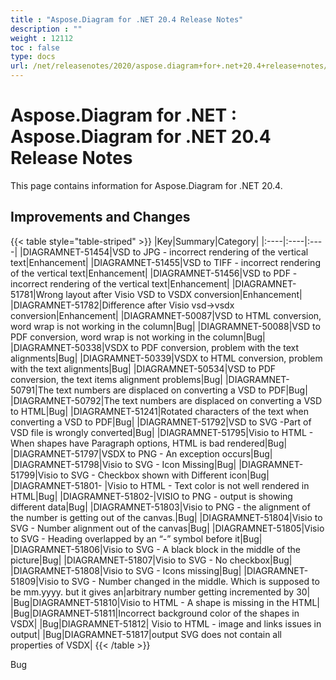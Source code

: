 ```yaml
---
title : "Aspose.Diagram for .NET 20.4 Release Notes" 
description : "" 
weight : 12112 
toc : false
type: docs
url: /net/releasenotes/2020/aspose.diagram+for+.net+20.4+release+notes/
---
```


# Aspose.Diagram for .NET : Aspose.Diagram for .NET 20.4 Release Notes


This page contains information for Aspose.Diagram for .NET 20.4.

## Improvements and Changes

{{< table style="table-striped" >}}
|Key|Summary|Category|
|:----|:----|:----|
|DIAGRAMNET-51454|VSD to JPG - incorrect rendering of the vertical text|Enhancement|
|DIAGRAMNET-51455|VSD to TIFF - incorrect rendering of the vertical text|Enhancement|
|DIAGRAMNET-51456|VSD to PDF - incorrect rendering of the vertical text|Enhancement|
|DIAGRAMNET-51781|Wrong layout after Visio VSD to VSDX conversion|Enhancement|
|DIAGRAMNET-51782|Difference after Visio vsd->vsdx conversion|Enhancement|
|DIAGRAMNET-50087|VSD to HTML conversion, word wrap is not working in the column|Bug|
|DIAGRAMNET-50088|VSD to PDF conversion, word wrap is not working in the column|Bug|
|DIAGRAMNET-50338|VSDX to PDF conversion, problem with the text alignments|Bug|
|DIAGRAMNET-50339|VSDX to HTML conversion, problem with the text alignments|Bug|
|DIAGRAMNET-50534|VSD to PDF conversion, the text items alignment problems|Bug|
|DIAGRAMNET-50791|The text numbers are displaced on converting a VSD to PDF|Bug|
|DIAGRAMNET-50792|The text numbers are displaced on converting a VSD to HTML|Bug|
|DIAGRAMNET-51241|Rotated characters of the text when converting a VSD to PDF|Bug|
|DIAGRAMNET-51792|VSD to SVG -Part of VSD file is wrongly converted|Bug|
|DIAGRAMNET-51795|Visio to HTML - When shapes have Paragraph options, HTML is bad rendered|Bug|
|DIAGRAMNET-51797|VSDX to PNG - An exception occurs|Bug|
|DIAGRAMNET-51798|Visio to SVG - Icon Missing|Bug|
|DIAGRAMNET-51799|Visio to SVG - Checkbox shown with Different icon|Bug|
|DIAGRAMNET-51801- |Visio to HTML - Text color is not well rendered in HTML|Bug|
|DIAGRAMNET-51802-|VISIO to PNG - output is showing different data|Bug|
|DIAGRAMNET-51803|Visio to PNG - the alignment of the number is getting out of the canvas.|Bug|
|DIAGRAMNET-51804|Visio to SVG - Number alignment out of the canvas|Bug|
|DIAGRAMNET-51805|Visio to SVG - Heading overlapped by an “-” symbol before it|Bug|
|DIAGRAMNET-51806|Visio to SVG - A black block in the middle of the picture|Bug|
|DIAGRAMNET-51807|Visio to SVG - No checkbox|Bug|
|DIAGRAMNET-51808|Visio to SVG - Icons missing|Bug|
|DIAGRAMNET-51809|Visio to SVG - Number changed in the middle. Which is supposed to be mm.yyyy. but it gives an|arbitrary number getting incremented by 30|
|Bug|DIAGRAMNET-51810|Visio to HTML - A shape is missing in the HTML|
|Bug|DIAGRAMNET-51811|Incorrect background color of the shapes in VSDX|
|Bug|DIAGRAMNET-51812| Visio to HTML - image and links issues in output|
|Bug|DIAGRAMNET-51817|output SVG does not contain all properties of VSDX|
{{< /table >}}

Bug

